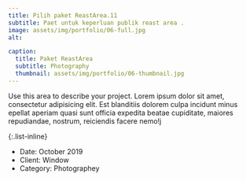 ```yaml
---
title: Pilih paket ReastArea.11
subtitle: Paet untuk keperluan publik reast area .
image: assets/img/portfolio/06-full.jpg
alt: 

caption:
  title: Paket ReastArea
  subtitle: Photography
  thumbnail: assets/img/portfolio/06-thumbnail.jpg
---
```

Use this area to describe your project. Lorem ipsum dolor sit amet, consectetur adipisicing elit. Est blanditiis dolorem culpa incidunt minus  epellat aperiam quasi sunt officia expedita beatae cupiditate, maiores repudiandae, nostrum, reiciendis facere nemo!j

{:.list-inline}
- Date: October 2019
- Client: Window
- Category: Photographey

